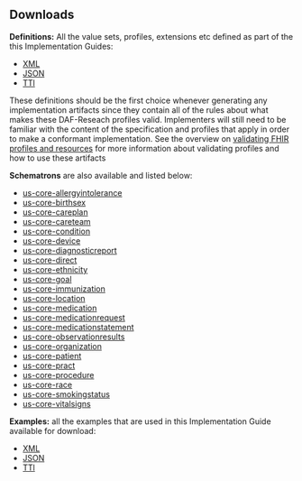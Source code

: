 ## Downloads

**Definitions:** All the value sets, profiles, extensions etc defined as part of the this Implementation Guides:

- [XML](definitions.xml.zip)
- [JSON](definitions.json.zip)
- [TTl](definitions.ttl.zip)

These definitions should be the first choice whenever generating any implementation artifacts since they contain all of the rules about what makes these DAF-Reseach profiles valid. Implementers will still need to be familiar with the content of the specification and profiles that apply in order to make a conformant implementation.  See the overview on [validating FHIR profiles and resources](http://build.fhir.org/validation.html) for more information about validating profiles and how to use these artifacts

**Schematrons** are also available and listed below:


- [us-core-allergyintolerance](us-core-allergyintolerance.sch)
- [us-core-birthsex](us-core-birthsex.sch)
- [us-core-careplan](us-core-careplan.sch)
- [us-core-careteam](us-core-careteam.sch)
- [us-core-condition](us-core-condition.sch)
- [us-core-device](us-core-device.sch)
- [us-core-diagnosticreport](us-core-diagnosticreport.sch)
- [us-core-direct](us-core-direct.sch)
- [us-core-ethnicity](us-core-ethnicity.sch)
- [us-core-goal](us-core-goal.sch)
- [us-core-immunization](us-core-immunization.sch)
- [us-core-location](us-core-location.sch)
- [us-core-medication](us-core-medication.sch)
- [us-core-medicationrequest](us-core-medicationrequest.sch)
- [us-core-medicationstatement](us-core-medicationstatement.sch)
- [us-core-observationresults](us-core-observationresults.sch)
- [us-core-organization](us-core-organization.sch)
- [us-core-patient](us-core-patient.sch)
- [us-core-pract](us-core-pract.sch)
- [us-core-procedure](us-core-procedure.sch)
- [us-core-race](us-core-race.sch)
- [us-core-smokingstatus](us-core-smokingstatus.sch)
- [us-core-vitalsigns](us-core-vitalsigns.sch)


**Examples:** all the examples that are used in this Implementation Guide available for download:

- [XML](examples.xml.zip)
- [JSON](examples.json.zip)
- [TTl](examples.ttl.zip)
